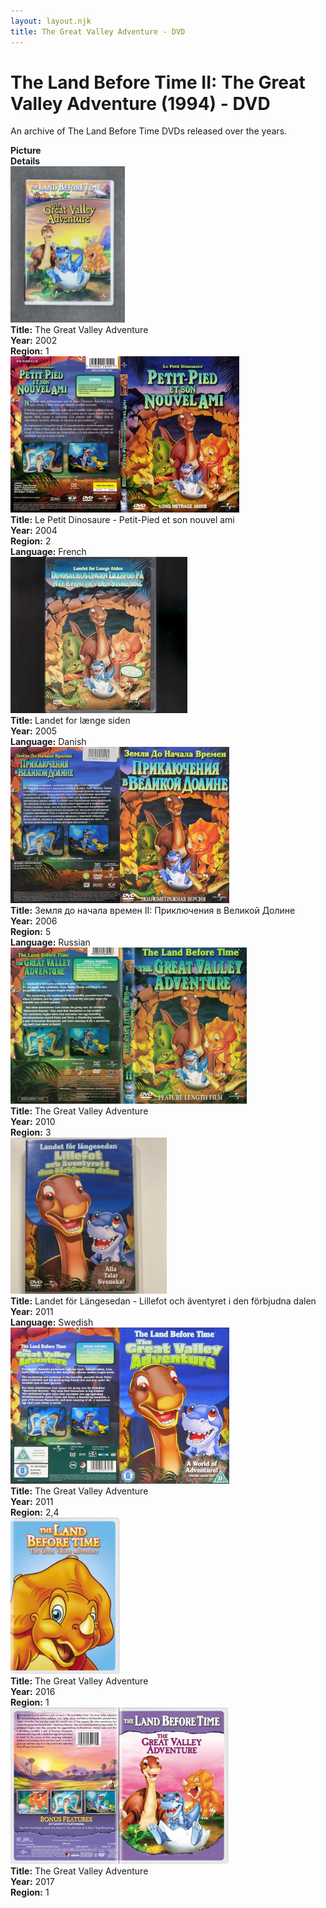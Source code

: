 ```yaml
---
layout: layout.njk
title: The Great Valley Adventure - DVD
---
```


# The Land Before Time II: The Great Valley Adventure (1994) - DVD

An archive of The Land Before Time DVDs released over the years.

<div class="item-table">
  <div class="item-header">
    <div class="item-image"><strong>Picture</strong></div>
    <div class="item-details"><strong>Details</strong></div>
  </div>

  <div class="item-entry">
  <div class="item-image">
    <a href="/images/media/dvd/2/english2003.jpg" data-lightbox="img" data-title="The Great Valley Adventure">
        <div class="img-box">
          <img src="/images/media/dvd/2/english2003.jpg" alt="The Great Valley Adventure" style="height:250px; object-fit:cover;" loading="lazy">
        </div>
      </a>
  </div>
  <div class="item-details">
    <strong>Title:</strong> The Great Valley Adventure<br/>
      <strong>Year:</strong> 2002<br/>
      <strong>Region:</strong> 1<br/>
  </div>
</div>


<div class="item-entry">
  <div class="item-image">
    <a href="/images/media/dvd/2/le-petit-dinosaure-vol-2-petit-pied-et-son-nouvel-ami-slim-16303409112014_orig.jpg" data-lightbox="img" data-title="Le Petit Dinosaure - Petit-Pied et son nouvel ami">
        <div class="img-box">
          <img src="/images/media/dvd/2/le-petit-dinosaure-vol-2-petit-pied-et-son-nouvel-ami-slim-16303409112014_orig.jpg" alt="Le Petit Dinosaure - Petit-Pied et son nouvel ami" style="height:250px; object-fit:cover;" loading="lazy">
        </div>
      </a>
  </div>
  <div class="item-details">
    <strong>Title:</strong> Le Petit Dinosaure - Petit-Pied et son nouvel ami<br/>
      <strong>Year:</strong> 2004<br/>
      <strong>Region:</strong> 2<br/>
      <strong>Language:</strong> French<br/>
  </div>
</div>
<div class="item-entry" id="lbt2-dk-298">
    <div class="item-image">
      <a href="/images/media/dvd/2/lbt2-dk.jpg" data-lightbox="img" data-title="Landet for længe siden">
        <div class="img-box">
          <img src="/images/media/dvd/2/lbt2-dk.jpg" alt="Landet for længe siden" style="height:250px; object-fit:cover;" loading="lazy"/>
        </div>
      </a>
    </div>
    <div class="item-details">
      <strong>Title:</strong> Landet for længe siden<br/>
      <strong>Year:</strong> 2005<br/>
      <strong>Language:</strong> Danish<br/>
    </div>
  </div>

<div class="item-entry">
  <div class="item-image">
    <a href="/images/media/dvd/2/lbt2russiandvd2006_orig.jpg" data-lightbox="img" data-title="Земля до начала времен II: Приключения в Великой Долине">
        <div class="img-box">
          <img src="/images/media/dvd/2/lbt2russiandvd2006_orig.jpg" alt="Земля до начала времен II: Приключения в Великой Долине" style="height:250px; object-fit:cover;" loading="lazy">
        </div>
      </a>
  </div>
  <div class="item-details">
    <strong>Title:</strong> Земля до начала времен II: Приключения в Великой Долине<br/>
      <strong>Year:</strong> 2006<br/>
      <strong>Region:</strong> 5<br/>
      <strong>Language:</strong> Russian<br/>
  </div>
</div>

<div class="item-entry">
  <div class="item-image">
    <a href="/images/media/dvd/2/lbt2-region3-scan_orig.jpg" data-lightbox="img" data-title="The Great Valley Adventure">
        <div class="img-box">
          <img src="/images/media/dvd/2/lbt2-region3-scan_orig.jpg" alt="The Great Valley Adventure" style="height:250px; object-fit:cover;" loading="lazy">
        </div>
      </a>
  </div>
  <div class="item-details">
    <strong>Title:</strong> The Great Valley Adventure<br/>
      <strong>Year:</strong> 2010<br/>
      <strong>Region:</strong> 3<br/>
  </div>
</div>

<div class="item-entry">
  <div class="item-image">
    <a href="/images/media/dvd/2/lbt2-sv-2011.jpg" data-lightbox="img" data-title="Landet för Längesedan - Lillefot och äventyret i den förbjudna dalen">
        <div class="img-box">
          <img src="/images/media/dvd/2/lbt2-sv-2011.jpg" alt="Landet för Längesedan - Lillefot och äventyret i den förbjudna dalen" style="height:250px; object-fit:cover;" loading="lazy">
        </div>
      </a>
  </div>
  <div class="item-details">
    <strong>Title:</strong> Landet för Längesedan - Lillefot och äventyret i den förbjudna dalen<br/>
      <strong>Year:</strong> 2011<br/>
      <strong>Language:</strong> Swedish<br/>
  </div>
</div>



<div class="item-entry">
  <div class="item-image">
    <a href="/images/media/dvd/2/gva-region24-2011-fg_orig.jpg" data-lightbox="img" data-title="The Great Valley Adventure">
        <div class="img-box">
          <img src="/images/media/dvd/2/gva-region24-2011-fg_orig.jpg" alt="The Great Valley Adventure" style="height:250px; object-fit:cover;" loading="lazy">
        </div>
      </a>
  </div>
  <div class="item-details">
    <strong>Title:</strong> The Great Valley Adventure<br/>
      <strong>Year:</strong> 2011<br/>
      <strong>Region:</strong> 2,4<br/>
  </div>
</div>

<div class="item-entry">
  <div class="item-image">
    <a href="/images/media/dvd/2/2016_orig.jpeg" data-lightbox="img" data-title="The Great Valley Adventure">
        <div class="img-box">
          <img src="/images/media/dvd/2/2016_orig.jpeg" alt="The Great Valley Adventure" style="height:250px; object-fit:cover;" loading="lazy">
        </div>
      </a>
  </div>
  <div class="item-details">
    <strong>Title:</strong> The Great Valley Adventure<br/>
      <strong>Year:</strong> 2016<br/>
      <strong>Region:</strong> 1<br/>
  </div>
</div>

<div class="item-entry">
  <div class="item-image">
    <a href="/images/media/dvd/2/lbt2-2017_orig.jpg" data-lightbox="img" data-title="The Great Valley Adventure">
        <div class="img-box">
          <img src="/images/media/dvd/2/lbt2-2017_orig.jpg" alt="The Great Valley Adventure" style="height:250px; object-fit:cover;" loading="lazy">
        </div>
      </a>
  </div>
  <div class="item-details">
    <strong>Title:</strong> The Great Valley Adventure<br/>
      <strong>Year:</strong> 2017<br/>
      <strong>Region:</strong> 1<br/>
  </div>
</div>
</div>